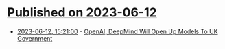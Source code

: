 # [Published on 2023-06-12](index.md)

* [2023-06-12, 15:21:00](https://news.slashdot.org/story/23/06/12/1521229/openai-deepmind-will-open-up-models-to-uk-government?utm_source=rss1.0mainlinkanon&utm_medium=feed) - [OpenAI, DeepMind Will Open Up Models To UK Government](https://news.slashdot.org/story/23/06/12/1521229/openai-deepmind-will-open-up-models-to-uk-government?utm_source=rss1.0mainlinkanon&utm_medium=feed)
